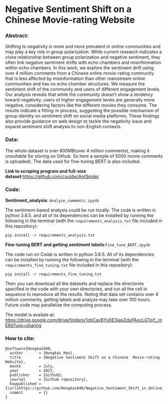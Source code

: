 # Negative Sentiment Shift on a Chinese  Movie-rating Website

### Abstract:

Shifting to negativity is more and more prevalent in online communities and may play a key role in group polarization. While current research indicates a close relationship between group polarization and negative sentiment, they often link negative sentiment shifts with echo chambers and misinformation within echo chambers. In this work, we explore the sentiment drift using over 4 million comments from a Chinese online movie-rating community that is less affected by misinformation than other mainstream online communities and has no echo chamber structures. We measure the sentiment shift of the community and users of different engagement levels. Our analysis reveals that while the community doesn’t show a tendency toward negativity, users of higher engagement levels are generally more negative, considering factors like the different movies they consume. The results indicate a fitting-in process, suggesting the possible mechanism of group identity on sentiment shift on social media platforms. These findings also provide guidance on web design to tackle the negativity issue and expand sentiment shift analysis to non-English contexts.

### Data:

The whole dataset is over 800MB(over 4 million comments), making it unsuitable for storing on Github. So here a sample of 5000 movie comments is uploaded). The data used for fine-tuning BERT is also included. 

**Link to scraping program and full-size dataset**:https://github.com/csuldw/AntSpider

### Code:

**Sentiment_analysis**: `Analyze_comments.ipynb`

The sentiment-based analysis could be run locally. The code is written in python 3.8.5. and all of its dependencies can be installed by running the following in the terminal (with the `requirements_analysis.txt` file included in this repository):

```
pip install -r requirements_analysis.txt
```



**Fine-tuning BERT and getting sentiment labels**:`Fine_tune_BERT.ipynb`

The code run on Colab is written in python 3.8.5.  All of its dependencies can be installed by running the following in the terminal (with the `requirements_fine_tuning.txt` file included in this repository):

```
pip install -r requirements_fine_tuning.txt
```



Then you can download all the datasets and replace the directories specified in the code with your own directories, and run all the cell in sequence to reproduce all the results. Noting that data set contains over 4 million comments, getting labels and analyze may take over 100 hours. Future code may parallelize the computing process. 

The model is availale at: https://drive.google.com/drive/folders/1ohCavBYxXE3iapZduPAocLGTqY_rnE6d?usp=sharing



### How to cite:

```
@software{Hongkai040,
  author       = {Hongkai Mao},
  title        = {Negative Sentiment Shift on a Chinese  Movie-rating Website},
  month        = July,
  year         = 2023,
  publisher    = {Github},
  journal      = {Github repository},
  howpublished = {\url{https://github.com/Hongkai040/Negative_Sentiment_Shift_in_Online_Community}},
  commit       = {}
}
```
